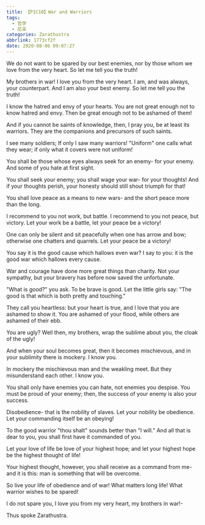 ```yaml
---
title: 【P1C10】War and Warriors
tags:
  - 哲学
  - 尼采
categories: Zarathustra
abbrlink: 1773cf2f
date: 2020-08-06 09:07:27
---
```

We do not want to be spared by our best enemies, nor by those whom we love from the very heart. So let me tell you the truth!
<!-- more -->
My brothers in war! I love you from the very heart. I am, and was always, your counterpart. And I am also your best enemy. So let me tell you the truth!

I know the hatred and envy of your hearts. You are not great enough not to know hatred and envy. Then be great enough not to be ashamed of them!

And if you cannot be saints of knowledge, then, I pray you, be at least its warriors. They are the companions and precursors of such saints.

I see many soldiers; If only I saw many warriors! "Uniform" one calls what they wear; if only what it covers were not uniform!

You shall be those whose eyes always seek for an enemy- for your enemy. And some of you hate at first sight.

You shall seek your enemy; you shall wage your war- for your thoughts! And if your thoughts perish, your honesty should still shout triumph for that!

You shall love peace as a means to new wars- and the short peace more than the long.

I recommend to you not work, but battle. I recommend to you not peace, but victory. Let your work be a battle, let your peace be a victory!

One can only be silent and sit peacefully when one has arrow and bow; otherwise one chatters and quarrels. Let your peace be a victory!

You say it is the good cause which hallows even war? I say to you: it is the good war which hallows every cause.

War and courage have done more great things than charity. Not your sympathy, but your bravery has before now saved the unfortunate.

"What is good?" you ask. To be brave is good. Let the little girls say: "The good is that which is both pretty and touching."

They call you heartless: but your heart is true, and I love that you are ashamed to show it. You are ashamed of your flood, while others are ashamed of their ebb.

You are ugly? Well then, my brothers, wrap the sublime about you, the cloak of the ugly!

And when your soul becomes great, then it becomes mischievous, and in your sublimity there is mockery. I know you.

In mockery the mischievous man and the weakling meet. But they misunderstand each other. I know you.

You shall only have enemies you can hate, not enemies you despise. You must be proud of your enemy; then, the success of your enemy is also your success.

Disobedience- that is the nobility of slaves. Let your nobility be obedience. Let your commanding itself be an obeying!

To the good warrior "thou shalt" sounds better than "I will." And all that is dear to you, you shall first have it commanded of you.

Let your love of life be love of your highest hope; and let your highest hope be the highest thought of life!

Your highest thought, however, you shall receive as a command from me- and it is this: man is something that will be overcome.

So live your life of obedience and of war! What matters long life! What warrior wishes to be spared!

I do not spare you, I love you from my very heart, my brothers in war!-

Thus spoke Zarathustra.
